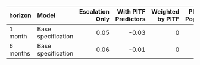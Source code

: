 |horizon  |Model              | Escalation Only| With PITF Predictors| Weighted by PITF| PITF Split Population| PITF Only|
|:--------|:------------------|---------------:|--------------------:|----------------:|---------------------:|---------:|
|1 month  |Base specification |            0.05|                -0.03|                0|                 -0.02|      0.02|
|6 months |Base specification |            0.06|                -0.01|                0|                  0.01|      0.00|
